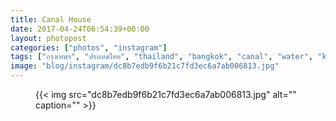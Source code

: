 ```yaml
---
title: Canal House
date: 2017-04-24T06:54:39+00:00
layout: photopost
categories: ["photos", "instagram"]
tags: ["กรุงเทพฯ", "ประเทศไทย", "thailand", "bangkok", "canal", "water", "khlongmon", "khlongmoncanal"]
image: "blog/instagram/dc8b7edb9f6b21c7fd3ec6a7ab006813.jpg"
---
```


<figure class="photo photo--square">
  {{< img src="dc8b7edb9f6b21c7fd3ec6a7ab006813.jpg" alt="" caption="" >}}

</figure>



